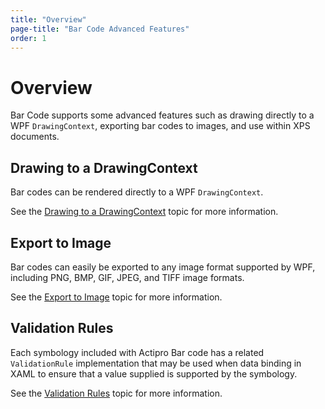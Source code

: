 ```yaml
---
title: "Overview"
page-title: "Bar Code Advanced Features"
order: 1
---
```

# Overview

Bar Code supports some advanced features such as drawing directly to a WPF `DrawingContext`, exporting bar codes to images, and use within XPS documents.

## Drawing to a DrawingContext

Bar codes can be rendered directly to a WPF `DrawingContext`.

See the [Drawing to a DrawingContext](drawing-context.md) topic for more information.

## Export to Image

Bar codes can easily be exported to any image format supported by WPF, including PNG, BMP, GIF, JPEG, and TIFF image formats.

See the [Export to Image](export-to-image.md) topic for more information.

## Validation Rules

Each symbology included with Actipro Bar code has a related `ValidationRule` implementation that may be used when data binding in XAML to ensure that a value supplied is supported by the symbology.

See the [Validation Rules](validation-rules.md) topic for more information.
